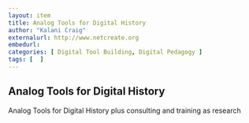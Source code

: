 ```yaml
---
layout: item
title: Analog Tools for Digital History
author: "Kalani Craig"
externalurl: http://www.netcreate.org
embedurl: 
categories: [ Digital Tool Building, Digital Pedagogy ]
tags: [  ]
---
```


## Analog Tools for Digital History

Analog Tools for Digital History plus consulting and training as research